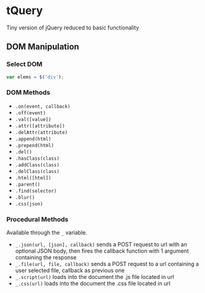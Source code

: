 # tQuery
Tiny version of jQuery reduced to basic functionality

## DOM Manipulation

### Select DOM

```javascript
var elems = $('div');
```

### DOM Methods

* `.on(event, callback)`
* `.off(event)`
* `.val([value])`
* `.attr([attribute])`
* `.delAttr(attribute)`
* `.append(html)`
* `.prepend(html)`
* `.del()`
* `.hasClass(class)`
* `.addClass(class)`
* `.delClass(class)`
* `.html([html])`
* `.parent()`
* `.find(selector)`
* `.blur()`
* `.css(json)`

### Procedural Methods

Available through the `_` variable.

* `_.json(url, [json], callback)` sends a POST request to url with an optional JSON body, then fires the callback function with 1 argument containing the response
* `_.file(url, file, callback)` sends a POST request to a url containing a user selected file, callback as previous one
* `_.script(url)` loads into the document the .js file located in url
* `_.css(url)` loads into the document the .css file located in url
